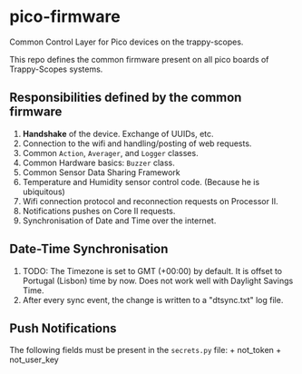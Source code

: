 # pico-firmware
Common Control Layer for Pico devices on the trappy-scopes.

This repo defines the common firmware present on all pico boards of Trappy-Scopes systems.

## Responsibilities defined by the common firmware

1. **Handshake** of the device. Exchange of UUIDs, etc.
2. Connection to the wifi and handling/posting of web requests.
3. Common `Action`, `Averager`, and `Logger` classes.
4. Common Hardware basics: `Buzzer` class.
4. Common Sensor Data Sharing Framework
5. Temperature and Humidity sensor control code. (Because he is ubiquitous)
6. Wifi connection protocol and reconnection requests on Processor II.
7. Notifications pushes on Core II requests.
8. Synchronisation of Date and Time over the internet.


## Date-Time Synchronisation

1. TODO: The Timezone is set to GMT (+00:00) by default. It is offset to Portugal (Lisbon) time by now. Does not work well with Daylight Savings Time.
2. After every sync event, the change is written to a "dtsync.txt" log file.

## Push Notifications

The following fields must be present in the `secrets.py` file:
	+ not_token
	+ not_user_key